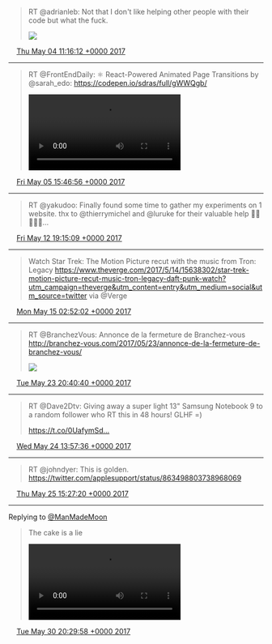 > RT @adrianleb: Not that I don't like helping other people with their code but what the fuck.
>
> ![](/media/860090679992745984-C--jFHFW0AAa1wZ.jpg)

<img src="/media/tweet.ico" width="12" /> [Thu May 04 11:16:12 +0000 2017](https://twitter.com/eduplessis/status/860090679992745984)

----

> RT @FrontEndDaily: ⚛ React-Powered Animated Page Transitions by @sarah_edo: https://codepen.io/sdras/full/gWWQgb/
>
> <video controls><source src="/media/860521200119943168-C_AL6S1XgAINeXF.mp4">Your browser does not support the video tag.</video>

<img src="/media/tweet.ico" width="12" /> [Fri May 05 15:46:56 +0000 2017](https://twitter.com/eduplessis/status/860521200119943168)

----

> RT @yakudoo: Finally found some time to gather my experiments on 1 website. thx to @thierrymichel and @luruke for their valuable help 🦁😽🐤🐸🐰…

<img src="/media/tweet.ico" width="12" /> [Fri May 12 19:15:09 +0000 2017](https://twitter.com/eduplessis/status/863110312630915072)

----

> Watch Star Trek: The Motion Picture recut with the music from Tron: Legacy https://www.theverge.com/2017/5/14/15638302/star-trek-motion-picture-recut-music-tron-legacy-daft-punk-watch?utm_campaign=theverge&utm_content=entry&utm_medium=social&utm_source=twitter via @Verge

<img src="/media/tweet.ico" width="12" /> [Mon May 15 02:52:02 +0000 2017](https://twitter.com/eduplessis/status/863950068176629760)

----

> RT @BranchezVous: Annonce de la fermeture de Branchez-vous http://branchez-vous.com/2017/05/23/annonce-de-la-fermeture-de-branchez-vous/
>
> ![](/media/867118102659571712-DAhuX5PXsAIRZNG.jpg)

<img src="/media/tweet.ico" width="12" /> [Tue May 23 20:40:40 +0000 2017](https://twitter.com/eduplessis/status/867118102659571712)

----

> RT @Dave2Dtv: Giving away a super light 13" Samsung Notebook 9 to a random follower who RT this in 48 hours! GLHF =)
>
> https://t.co/0UafymSd…

<img src="/media/tweet.ico" width="12" /> [Wed May 24 13:57:36 +0000 2017](https://twitter.com/eduplessis/status/867379053606711297)

----

> RT @johndyer: This is golden. https://twitter.com/applesupport/status/863498803738968069

<img src="/media/tweet.ico" width="12" /> [Thu May 25 15:27:20 +0000 2017](https://twitter.com/eduplessis/status/867764026234859520)

----

Replying to [@ManMadeMoon](https://twitter.com/ManMadeMoon/status/869450467545362433)

> The cake is a lie
>
> <video controls><source src="/media/869652124807909376-DBGf_KJXsAAt6YB.mp4">Your browser does not support the video tag.</video>

<img src="/media/tweet.ico" width="12" /> [Tue May 30 20:29:58 +0000 2017](https://twitter.com/eduplessis/status/869652124807909376)